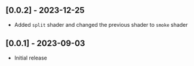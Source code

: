 ## [0.0.2] - 2023-12-25

- Added `split` shader and changed the previous shader to `smoke` shader

## [0.0.1] - 2023-09-03

- Initial release
